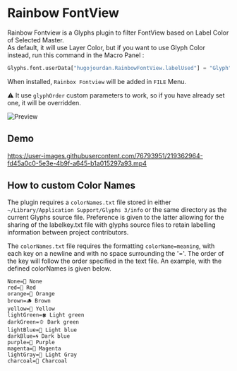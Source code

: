 # Rainbow FontView

Rainbow Fontview is a Glyphs plugin to filter FontView based on Label Color of Selected Master.  
As default, it will use Layer Color, but if you want to use Glyph Color instead, run this command in the Macro Panel :  

```python 
Glyphs.font.userData["hugojourdan.RainbowFontView.labelUsed"] = "Glyph"
```

When installed, `Rainbox Fontview` will be added in `FILE` Menu. 

⚠️ It use `glyphOrder` custom parameters to work, so if you have already set one, it will be overridden.

![Preview](https://user-images.githubusercontent.com/76793951/219363693-e97569ae-7db0-4f54-b46a-b34c1b568b29.png)

## Demo

https://user-images.githubusercontent.com/76793951/219362964-fd45a0c0-5e3e-4b9f-a645-b1a015297a93.mp4


## How to custom Color Names

The plugin requires a `colorNames.txt` file stored in either `~/Library/Application Support/Glyphs 3/info` or the same directory as the current Glyphs source file. Preference is given to the latter allowing for the sharing of the labelkey.txt file with glyphs source files to retain labelling information between project contributors. 

The `colorNames.txt` file requires the formatting `colorName=meaning`, with each key on a newline and with no space surrounding the '='. The order of the key will follow the order specified in the text file. An example, with the defined colorNames is given below. 

```
None=🫥 None
red=🚨 Red
orange=🦊 Orange
brown=🪵 Brown
yellow=🌼 Yellow
lightGreen=🍀 Light green
darkGreen=🫑 Dark green
lightBlue=💎 Light blue
darkBlue=🌀 Dark blue
purple=🔮 Purple
magenta=🌺 Magenta
lightGray=🏐 Light Gray
charcoal=🎱 Charcoal
```


